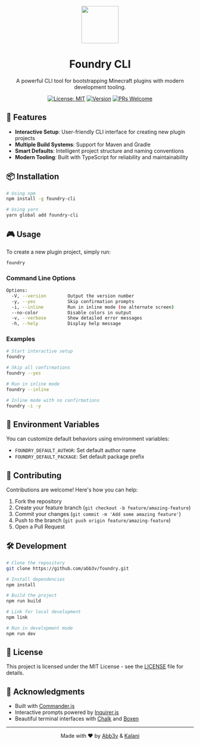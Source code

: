 <div align="center">
<p align="center">
  <img src="https://i.imgur.com/7nFAdB4.png" width=100px />
</p>

# Foundry CLI

A powerful CLI tool for bootstrapping Minecraft plugins with modern development tooling.

[![License: MIT](https://img.shields.io/badge/License-MIT-yellow.svg)](https://opensource.org/licenses/MIT)
[![Version](https://img.shields.io/badge/version-0.1.0-blue.svg)](https://github.com/abb3v/foundry)
[![PRs Welcome](https://img.shields.io/badge/PRs-welcome-brightgreen.svg)](http://makeapullrequest.com)

</div>

## 🚀 Features

- **Interactive Setup**: User-friendly CLI interface for creating new plugin projects
- **Multiple Build Systems**: Support for Maven and Gradle
- **Smart Defaults**: Intelligent project structure and naming conventions
- **Modern Tooling**: Built with TypeScript for reliability and maintainability

## 📦 Installation

```bash
# Using npm
npm install -g foundry-cli

# Using yarn
yarn global add foundry-cli
```

## 🎮 Usage

To create a new plugin project, simply run:

```bash
foundry
```

### Command Line Options

```bash
Options:
  -V, --version        Output the version number
  -y, --yes            Skip confirmation prompts
  -i, --inline         Run in inline mode (no alternate screen)
  --no-color           Disable colors in output
  -v, --verbose        Show detailed error messages
  -h, --help           Display help message
```

### Examples

```bash
# Start interactive setup
foundry

# Skip all confirmations
foundry --yes

# Run in inline mode
foundry --inline

# Inline mode with no confirmations
foundry -i -y
```

## 🔧 Environment Variables

You can customize default behaviors using environment variables:

- `FOUNDRY_DEFAULT_AUTHOR`: Set default author name
- `FOUNDRY_DEFAULT_PACKAGE`: Set default package prefix

## 🤝 Contributing

Contributions are welcome! Here's how you can help:

1. Fork the repository
2. Create your feature branch (`git checkout -b feature/amazing-feature`)
3. Commit your changes (`git commit -m 'Add some amazing feature'`)
4. Push to the branch (`git push origin feature/amazing-feature`)
5. Open a Pull Request

## 🛠️ Development

```bash
# Clone the repository
git clone https://github.com/abb3v/foundry.git

# Install dependencies
npm install

# Build the project
npm run build

# Link for local development
npm link

# Run in development mode
npm run dev
```

## 📝 License

This project is licensed under the MIT License - see the [LICENSE](LICENSE) file for details.

## 🙏 Acknowledgments

- Built with [Commander.js](https://github.com/tj/commander.js)
- Interactive prompts powered by [Inquirer.js](https://github.com/SBoudrias/Inquirer.js)
- Beautiful terminal interfaces with [Chalk](https://github.com/chalk/chalk) and [Boxen](https://github.com/sindresorhus/boxen)

---

<div align="center">

Made with ❤️ by [Abb3v](https://github.com/abb3v) & [Kalani](https://github.com/12kc)

</div>
